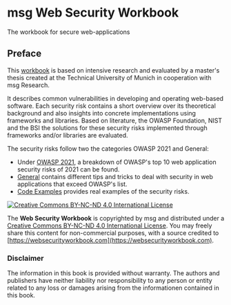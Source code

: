 # msg Web Security Workbook

The workbook for secure web-applications

## Preface

This [workbook](https://websecurityworkbook.com) is based on intensive research and evaluated by a master's thesis created at the Technical University of Munich in cooperation with msg Research.

It describes common vulnerabilities in developing and operating web-based software. Each security risk contains a short overview over its theoretical background and also insights into concrete implementations using frameworks and libraries. Based on literature, the OWASP Foundation, NIST and the BSI the solutions for these security risks implemented through frameworks and/or libraries are evaluated.

The security risks follow two the categories OWASP 2021 and General:

* Under [OWASP 2021](https://websecurityworkbook.com/owasp2021/), a breakdown of OWASP's top 10 web application security risks of 2021 can be found.
* [General](https://websecurityworkbook.com/general/) contains different tips and tricks to deal with security in web applications that exceed OWASP's list.
* [Code Examples](https://websecurityworkbook.com/codeExamples) provides real examples of the security risks.


<a rel="license" href="http://creativecommons.org/licenses/by-nc-nd/4.0/"><img alt="Creative Commons BY-NC-ND 4.0 International License" style="border-width:0" src="https://i.creativecommons.org/l/by-nc-nd/4.0/88x31.png" /></a>

The **Web Security Workbook** is copyrighted by msg and distributed under a [Creative Commons BY-NC-ND 4.0 International License](https://creativecommons.org/licenses/by-nc-nd/4.0/). You may freely share this content for non-commercial purposes, with a source credited to [https://websecurityworkbook.com](https://websecurityworkbook.com).

### Disclaimer

The information in this book is provided without warranty. The authors and publishers have neither liability nor responsibility to any person or entity related to any loss or damages arising from the informationen contained in this book.